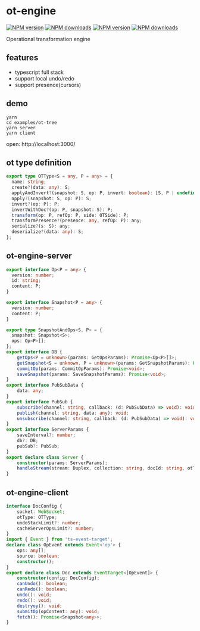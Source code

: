 # ot-engine

[![NPM version](https://badge.fury.io/js/ot-engine-server.png)](http://badge.fury.io/js/ot-engine-server)
[![NPM downloads](http://img.shields.io/npm/dm/ot-engine-server.svg)](https://npmjs.org/package/ot-engine-server)
[![NPM version](https://badge.fury.io/js/ot-engine-client.png)](http://badge.fury.io/js/ot-engine-client)
[![NPM downloads](http://img.shields.io/npm/dm/ot-engine-client.svg)](https://npmjs.org/package/ot-engine-client)

Operational transformation engine

## features

- typescript full stack
- support local undo/redo
- support presence(cursors)

## demo

```
yarn
cd examples/ot-tree
yarn server
yarn client
```

open: http://localhost:3000/

## ot type definition

```ts
export type OTType<S = any, P = any> = {
  name: string;
  create?(data: any): S;
  applyAndInvert?(snapshot: S, op: P, invert: boolean): [S, P | undefined];
  apply?(snapshot: S, op: P): S;
  invert?(op: P): P;
  invertWithDoc?(op: P, snapshot: S): P;
  transform(op: P, refOp: P, side: OTSide): P;
  transformPresence?(presence: any, refOp: P): any;
  serialize?(s: S): any;
  deserialize?(data: any): S;
};
```

## ot-engine-server

```ts
export interface Op<P = any> {
  version: number;
  id: string;
  content: P;
}

export interface Snapshot<P = any> {
  version: number;
  content: P;
}

export type SnapshotAndOps<S, P> = {
  snapshot: Snapshot<S>;
  ops: Op<P>[];
};
export interface DB {
    getOps<P = unknown>(params: GetOpsParams): Promise<Op<P>[]>;
    getSnapshot<S = unknown, P = unknown>(params: GetSnapshotParams): Promise<SnapshotAndOps<S, P> | undefined>;
    commitOp(params: CommitOpParams): Promise<void>;
    saveSnapshot(params: SaveSnapshotParams): Promise<void>;
}
export interface PubSubData {
    data: any;
}
export interface PubSub {
    subscribe(channel: string, callback: (d: PubSubData) => void): void;
    publish(channel: string, data: any): void;
    unsubscribe(channel: string, callback: (d: PubSubData) => void): void;
}
export interface ServerParams {
    saveInterval?: number;
    db?: DB;
    pubSub?: PubSub;
}
export declare class Server {
    constructor(params: ServerParams);
    handleStream(stream: Duplex, collection: string, docId: string, otType: OTType): void;
}
```

## ot-engine-client

```ts
interface DocConfig {
    socket: WebSocket;
    otType: OTType;
    undoStackLimit?: number;
    cacheServerOpsLimit?: number;
}
import { Event } from 'ts-event-target';
declare class OpEvent extends Event<'op'> {
    ops: any[];
    source: boolean;
    constructor();
}
export declare class Doc extends EventTarget<[OpEvent]> {
    constructor(config: DocConfig);
    canUndo(): boolean;
    canRedo(): boolean;
    undo(): void;
    redo(): void;
    destryoy(): void;
    submitOp(opContent: any): void;
    fetch(): Promise<Snapshot<any>>;
}
```